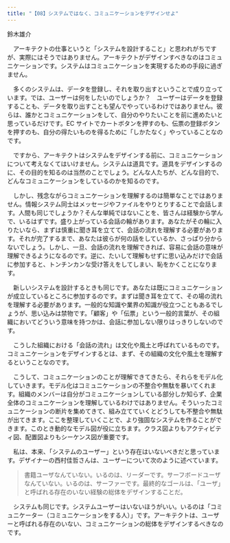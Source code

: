```yaml
---
title: "【08】システムではなく、コミュニケーションをデザインせよ"
---
```



鈴木雄介


　アーキテクトの仕事というと「システムを設計すること」と思われがちですが、実際にはそうではありません。アーキテクトがデザインすべきなのはコミュニケーションです。システムはコミュニケーションを実現するための手段に過ぎません。

　多くのシステムは、データを登録し、それを取り出すということで成り立っています。では、ユーザーは何をしたいのでしょうか？　ユーザーはデータを登録することも、データを取り出すことも望んでやっているわけではありません。彼らは、誰かとコミュニケーションをして、自分のやりたいことを前に進めたいと思っているだけです。EC サイトでカートボタンを押すのも、伝票の登録ボタンを押すのも、自分の得たいものを得るために「しかたなく」やっていることなのです。

　ですから、アーキテクトはシステムをデザインする前に、コミュニケーションについて考えなくてはいけません。システムは道具です。道具をデザインするのに、その目的を知るのは当然のことでしょう。どんな人たちが、どんな目的で、どんなコミュニケーションをしているのかを知るのです。

　しかし、残念ながらコミュニケーションを理解するのは簡単なことではありません。情報システム同士はメッセージやファイルをやりとりすることで会話します。人間も同じでしょうか？そんな単純ではないことを、皆さんは経験から学んで、いるはずです。盛り上がっている会話の輪があります。あなたがその輪に入りたいなら、まずは慎重に聞き耳を立てて、会話の流れを理解する必要があります。それが完了するまで、あなたは彼らが何の話をしているか、さっぱり分からないでしょう。しかし、一旦、会話の流れを理解できれば、容易に会話の意味が理解できるようになるのです。逆に、たいして理解もせずに思い込みだけで会話に参加すると、トンチンカンな受け答えをしてしまい、恥をかくことになります。

　新しいシステムを設計するときも同じです。あなたは既にコミュニケーションが成立しているところに参加するのです。まずは聞き耳を立てて、その場の流れを理解する必要があります。一般的な知識や業界の知識が役立つこともあるでしょうが、思い込みは禁物です。「顧客」や「伝票」という一般的言葉が、その組織においてどういう意味を持つかは、会話に参加しない限りはっきりしないのです。

　こうした組織における「会話の流れ」は文化や風土と呼ばれているものです。コミュニケーションをデザインするとは、まず、その組織の文化や風土を理解するということなのです。

　こうして、コミュニケーションのことが理解できてきたら、それらをモデル化していきます。モデル化はコミュニケーションの不整合や無駄を暴いてくれます。組織のメンバーは自分がコミュニケーションしている部分しか知らず、企業全体のコミュニケーションを理解しているわけではありません。そういったコミュニケーションの断片を集めてきて、組み立てていくとどうしても不整合や無駄が出てきます。ここを整理していくことで、より強固なシステムを作ることができます。このとき動的なモデル図が役に立ちます。クラス図よりもアクティビティ図、配置図よりもシーケンス図が重要です。

　私は、本来、「システムのユーザー」という存在はいないべきだと思っています。デザイナーの西村佳哲さんは、ユーザーについて次のように述べています。

> 書籍ユーザなんていない。いるのは、リーダーです。サーフボードユーザなんていない。いるのは、サーファーです。最終的なゴールは、「ユーザ」と呼ばれる存在のいない経験の総体をデザインすることだ。

　システムも同じです。システムユーザーはいないほうがいい。いるのは「コミュニケーター（コミュニケーションをする人）」です。アーキテクトは、ユーザーと呼ばれる存在のいない、コミュニケーションの総体をデザインするべきなのです。
